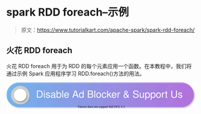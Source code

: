 # spark RDD foreach–示例

> 原文：<https://www.tutorialkart.com/apache-spark/spark-rdd-foreach/>

## 火花 RDD foreach

火花 RDD foreach 用于为 RDD 的每个元素应用一个函数。在本教程中，我们将通过示例 Spark 应用程序学习 RDD.foreach()方法的用法。

[![](img/925da31b32d6bc3827932f6c8afb11bb.png)](https://www.tutorialkart.com/)